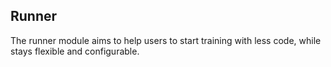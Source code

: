 ## Runner

The runner module aims to help users to start training with less code, while stays
flexible and configurable.

